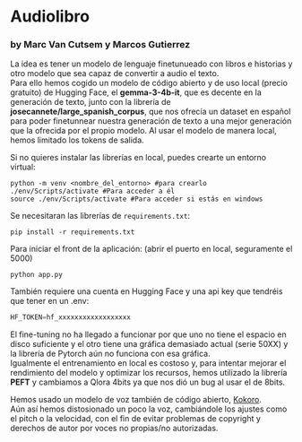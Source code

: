 # Audiolibro
### by Marc Van Cutsem y Marcos Gutierrez

La idea es tener un modelo de lenguaje finetunueado con libros e historias y otro modelo que sea capaz de convertir a audio el texto.  
Para ello hemos cogido un modelo de código abierto y de uso local (precio gratuito) de Hugging Face, el **gemma-3-4b-it**, que es decente en la generación de texto, junto con la librería 
de **josecannete/large_spanish_corpus**, que nos ofrecía un dataset en español para poder finetunnear nuestra generación de texto a una mejor generación que la ofrecida por el propio modelo.
Al usar el modelo de manera local, hemos limitado los tokens de salida.

Si no quieres instalar las librerías en local, puedes crearte un entorno virtual:
```
python -m venv <nombre_del_entorno> #para crearlo
./env/Scripts/activate #Para acceder a él
source ./env/Scripts/activate #Para acceder si estás en windows
```
Se necesitaran las librerías de `requirements.txt`:
```
pip install -r requirements.txt
```
Para iniciar el front de la aplicación:
(abrir el puerto en local, seguramente el 5000)
```
python app.py
```
También requiere una cuenta en Hugging Face y una api key que tendréis que tener en un .env:
```py
HF_TOKEN=hf_xxxxxxxxxxxxxxxxxx
```

El fine-tuning no ha llegado a funcionar por que uno no tiene el espacio en disco suficiente y el otro tiene una gráfica demasiado actual (serie 50XX) y la librería de Pytorch aún no funciona con esa gráfica.  
Igualmente el entrenamiento en local es costoso y, para intentar mejorar el rendimiento del modelo y optimizar los recursos, hemos utilizado la librería **PEFT** y cambiamos a Qlora 4bits ya que nos dió un bug al usar el de 8bits.

Hemos usado un modelo de voz también de código abierto, [Kokoro](https://github.com/hexgrad/kokoro?tab=readme-ov-file#advanced-usage).  
Aún así hemos distosionado un poco la voz, cambiándole los ajustes como el pitch o la velocidad, con el fin de evitar problemas de copyright y derechos de autor por voces no propias/no autorizadas.
